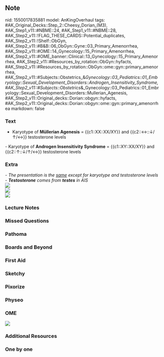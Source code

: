 ## Note
nid: 1550017835881
model: AnKingOverhaul
tags: #AK_Original_Decks::Step_2::Cheesy_Dorian_(M3), #AK_Step1_v11::#NBME::24, #AK_Step1_v11::#NBME::28, #AK_Step2_v11::!FLAG_THESE_CARDS::Potential_duplicates, #AK_Step2_v11::!Shelf::ObGyn, #AK_Step2_v11::#B&B::06_ObGyn::Gyne::03_Primary_Amenorrhea, #AK_Step2_v11::#OME::14_Gynecology::15_Primary_Amenorrhea, #AK_Step2_v11::#OME_banner::Clinical::13_Gynecology::15_Primary_Amenorrhea, #AK_Step2_v11::#Resources_by_rotation::ObGyn::hyfacts, #AK_Step2_v11::#Resources_by_rotation::ObGyn::ome::gyn::primary_amenorrhea, #AK_Step2_v11::#Subjects::Obstetrics_&_Gynecology::03_Pediatrics::01_Embryology::Sexual_Development_Disorders::Androgen_Insensitivity_Syndrome, #AK_Step2_v11::#Subjects::Obstetrics_&_Gynecology::03_Pediatrics::01_Embryology::Sexual_Development_Disorders::Mullerian_Agenesis, #AK_Step2_v11::Original_decks::Dorian::obgyn::hyfacts, #AK_Step2_v11::Original_decks::Dorian::obgyn::ome::gyn::primary_amenorrhea
markdown: false

### Text
- Karyotype of <b>Müllerian Agenesis</b> = {{c1::XX::XX/XY}} and
{{c2::↔::↓/↑/↔}} testosterone levels
<div>
  <div>
    <div>
      - Karyotype of <b>Androgen Insensitivity Syndrome</b> =
      {{c1::XY::XX/XY}} and {{c2::↑::↓/↑/↔}} testosterone levels
    </div>
  </div>
</div>

### Extra
<div>
  <i>- The presentation is the <u style="">same</u> except for
  karyotype and testosterone levels</i>
  <div>
    <i>- <b>Testosterone</b> comes from <b>testes</b> in AIS</i>
    <div>
      <i><img src="paste-277042570461185.jpg"></i>
    </div>
  </div>
</div><i><img src="chart%20(1).png"></i>
<div><img src="paste-285546605707265.jpg"></div>

### Lecture Notes


### Missed Questions


### Pathoma


### Boards and Beyond


### First Aid


### Sketchy


### Pixorize


### Physeo


### OME
<div class="ome-widget">
  <a href=
  "https://onlinemeded.org/spa/gynecology/primary-amenorrhea/acquire?ref=anki">
  <img src="_OME_AnkiFlashcards_Lesson_3.png"></a>
</div>

### Additional Resources


### One by one

